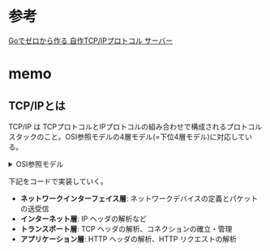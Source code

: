 # 参考
[Goでゼロから作る 自作TCP/IPプロトコル サーバー](https://zenn.dev/kawa1214/books/5888c6b3554ffa)

# memo
## TCP/IPとは
TCP/IP は TCPプロトコルとIPプロトコルの組み合わせで構成されるプロトコルスタックのこと。OSI参照モデルの4層モデル(=下位4層モデル)に対応している。

<details>
  <summary>OSI参照モデル</summary>

| 層 | 名称 | 4層モデル | 主な役割  | 関連装置 |
|----|-------------------------|-------------------------|-----------------------------------------------------|----------------------------|
| 1 | 物理層 | ネットワークインターフェース層 | キーブルや電気信号、コネクタなど | LANケーブル、NIC |
| 2 | データリンク層 | ↑ | 同一ネットワークでの通信 | ブリッジ、L2スイッチ |
| 3 | ネットワーク層 | インターネット層 | インターネットでの通信 | ルータ、L3スイッチ |
| 4 | トランスポート層 | トランスポート層 | データ通信の制御 | ゲートウェイ |
| 5 | セッション層 | アプリケーション層 | エンドツーエンドのセッションの管理と同期。 | ↑ |
| 6 | プレゼンテーション層 | ↑ | データの表現形式やエンコーディングの変換を担当。 | ↑ |
| 7 | アプリケーション層 | ↑ | ユーザーとの直接の対話を扱い、アプリケーションに関連するプロトコルを提供。 | ↑ |

</details>

下記をコードで実装していく。
- **ネットワークインターフェイス層**: ネットワークデバイスの定義とパケットの送受信
- **インターネット層**: IP ヘッダの解析など
- **トランスポート層**: TCP ヘッダの解析、コネクションの確立・管理
- **アプリケーション層**: HTTP ヘッダの解析、HTTP リクエストの解析

